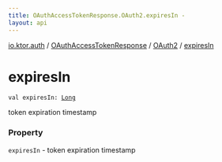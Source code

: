 ```yaml
---
title: OAuthAccessTokenResponse.OAuth2.expiresIn - 
layout: api
---
```


<div class='api-docs-breadcrumbs'><a href="../../index.html">io.ktor.auth</a> / <a href="../index.html">OAuthAccessTokenResponse</a> / <a href="index.html">OAuth2</a> / <a href="./expires-in.html">expiresIn</a></div>

# expiresIn

<div class="signature"><code><span class="keyword">val </span><span class="identifier">expiresIn</span><span class="symbol">: </span><a href="https://kotlinlang.org/api/latest/jvm/stdlib/kotlin/-long/index.html"><span class="identifier">Long</span></a></code></div>

token expiration timestamp

### Property

<code>expiresIn</code> - token expiration timestamp